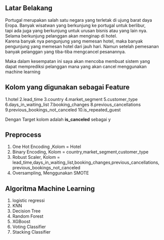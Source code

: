 ## Latar Belakang
Portugal merupakan salah satu negara yang terletak di ujung barat daya Eropa. Banyak wisatwan yang berkunjung ke portugal untuk berlibur,  
tapi ada juga yang berkunjung untuk urusan bisnis atau yang lain nya. Selama berkunjung pelanggan akan menginap di hotel.  
Karena banyak nya pengunjung yang memesan hotel, maka banyak pengunjung yang memesan hotel dari jauh hari. 
Namun setelah pemesanan banyak pelanggan yang tiba-tiba mengcancel pesanannya.  

Maka dalam kesempatan ini saya akan mencoba membuat sistem yang dapat memprediksi pelanggan mana yang akan cancel menggunakan machine learning

## Kolom yang digunakan sebagai Feature
1.hotel
2.lead_time
3.country
4.market_segment
5.customer_type
6.days_in_waiting_list
7.booking_changes
8.previous_cancellations
9.previous_bookings_not_canceled
10.is_repeated_guest

Dengan Target kolom adalah **is_canceled** sebagai y

## Preprocess
1. One Hot Encoding ,Kolom = Hotel
2. Binary Encoding, Kolom = country,market_segment,customer_type
3. Robust Scaler, Kolom = lead_time,days_in_waiting_list,booking_changes,previous_cancellations,previous_bookings_not_canceled
4. Oversampling, Menggunakan SMOTE

## Algoritma Machine Learning
1. logistic regressi
2. KNN
3. Decision Tree
4. Random Forest
5. XGBoost
6. Voting Classifier
7. Stacking Classifier
